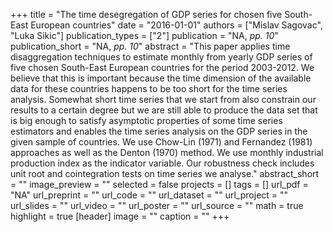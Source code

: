 +++
title = "The time desegregation of GDP series for chosen five South-East European countries"
date = "2016-01-01"
authors = ["Mislav Sagovac", "Luka Sikic"]
publication_types = ["2"]
publication = "NA, _pp. 10_"
publication_short = "NA, _pp. 10_"
abstract = "This paper applies time disaggregation techniques to estimate monthly from yearly GDP series of five chosen South-East European countries for the period 2003-2012. We believe that this is important because the time dimension of the available data for these countries happens to be too short for the time series analysis. Somewhat short time series that we start from also constrain our results to a certain degree but we are still able to produce the data set that is big enough to satisfy asymptotic properties of some time series estimators and enables the time series analysis on the GDP series in the given sample of countries. We use Chow-Lin (1971) and Fernandez (1981) approaches as well as the Denton (1970) method. We use monthly industrial production index as the indicator variable. Our robustness check includes unit root and cointegration tests on time series we analyse."
abstract_short = ""
image_preview = ""
selected = false
projects = []
tags = []
url_pdf = "NA"
url_preprint = ""
url_code = ""
url_dataset = ""
url_project = ""
url_slides = ""
url_video = ""
url_poster = ""
url_source = ""
math = true
highlight = true
[header]
image = ""
caption = ""
+++
